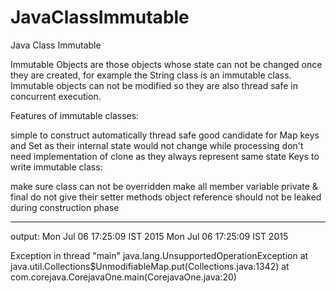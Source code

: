 # JavaClassImmutable
Java Class Immutable




Immutable Objects are those objects whose state can not be changed once they are created, for example the String class is an immutable class. Immutable objects can not be modified so they are also thread safe in concurrent execution.

Features of immutable classes:

  simple to construct
  automatically thread safe
  good candidate for Map keys and Set as their internal state would not change while processing
  don't need implementation of clone as they always represent same state
  Keys to write immutable class:

  make sure class can not be overridden
  make all member variable private & final
  do not give their setter methods
  object reference should not be leaked during construction phase
  
----------------------------------------------------------------------------------------
output:
 Mon Jul 06 17:25:09 IST 2015
 Mon Jul 06 17:25:09 IST 2015

Exception in thread "main" java.lang.UnsupportedOperationException
	at java.util.Collections$UnmodifiableMap.put(Collections.java:1342)
	at com.corejava.CorejavaOne.main(CorejavaOne.java:20)
